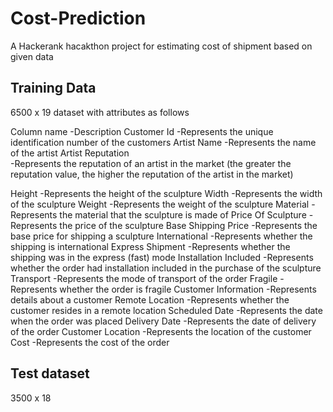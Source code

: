 # Cost-Prediction
A Hackerank hacakthon project for estimating cost of shipment based on given data
<h2>Training Data </h2>
<p> 6500 x 19 dataset with attributes as follows</p>
<p>
  
Column name	-Description
Customer Id	-Represents the unique identification number of the customers
Artist Name	-Represents the name of the artist
Artist Reputation	
-Represents the reputation of an artist in the market (the greater the reputation value, the higher the reputation of the artist in the market)

Height	-Represents the height of the sculpture
Width	-Represents the width of the sculpture
Weight	-Represents the weight of the sculpture
Material	-Represents the material that the sculpture is made of
Price Of Sculpture	-Represents the price of the sculpture
Base Shipping Price	-Represents the base price for shipping a sculpture
International	-Represents whether the shipping is international
Express Shipment	-Represents whether the shipping was in the express (fast) mode
Installation Included	-Represents whether the order had installation included in the purchase of the sculpture
Transport	-Represents the mode of transport of the order
Fragile	-Represents whether the order is fragile
Customer Information	-Represents details about a customer
Remote Location	-Represents whether the customer resides in a remote location
Scheduled Date	-Represents the date when the order was placed
Delivery Date	-Represents the date of delivery of the order
Customer Location	-Represents the location of the customer
Cost	-Represents the cost of the order</p>
<h2>Test dataset </h2>
<p>3500 x 18 </p>
